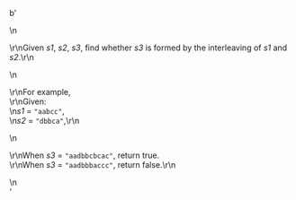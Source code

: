 b'<div class="question-description">\n<p><p>\r\nGiven <i>s1</i>, <i>s2</i>, <i>s3</i>, find whether <i>s3</i> is formed by the interleaving of <i>s1</i> and <i>s2</i>.\r\n</p>\n<p>\r\nFor example,<br/>\r\nGiven:<br/>\n<i>s1</i> = <code>"aabcc"</code>,<br/>\n<i>s2</i> = <code>"dbbca"</code>,\r\n</p>\n<p>\r\nWhen <i>s3</i> = <code>"aadbbcbcac"</code>, return true.<br/>\r\nWhen <i>s3</i> = <code>"aadbbbaccc"</code>, return false.\r\n</p></p>\n</div>'
